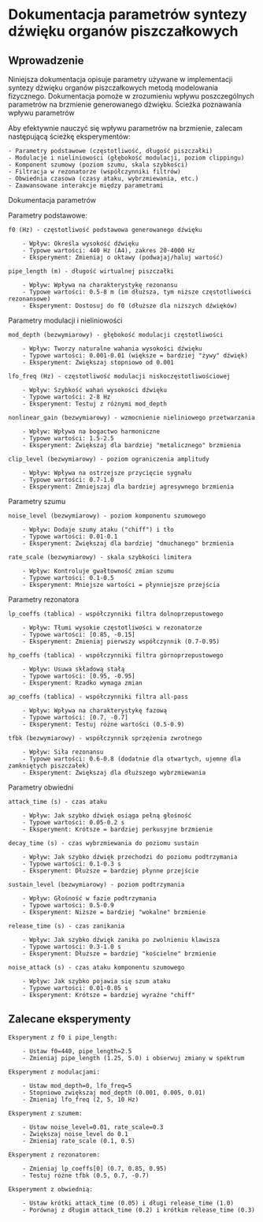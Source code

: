 # Dokumentacja parametrów syntezy dźwięku organów piszczałkowych

## Wprowadzenie

Niniejsza dokumentacja opisuje parametry używane w implementacji syntezy dźwięku organów piszczałkowych metodą modelowania fizycznego. Dokumentacja pomoże w zrozumieniu wpływu poszczególnych parametrów na brzmienie generowanego dźwięku.
Ścieżka poznawania wpływu parametrów

Aby efektywnie nauczyć się wpływu parametrów na brzmienie, zalecam następującą ścieżkę eksperymentów:

    - Parametry podstawowe (częstotliwość, długość piszczałki)
    - Modulacje i nieliniowości (głębokość modulacji, poziom clippingu)
    - Komponent szumowy (poziom szumu, skala szybkości)
    - Filtracja w rezonatorze (współczynniki filtrów)
    - Obwiednia czasowa (czasy ataku, wybrzmiewania, etc.)
    - Zaawansowane interakcje między parametrami

Dokumentacja parametrów

Parametry podstawowe:

    f0 (Hz) - częstotliwość podstawowa generowanego dźwięku

        - Wpływ: Określa wysokość dźwięku
        - Typowe wartości: 440 Hz (A4), zakres 20-4000 Hz
        - Eksperyment: Zmieniaj o oktawy (podwajaj/haluj wartość)

    pipe_length (m) - długość wirtualnej piszczałki

        - Wpływ: Wpływa na charakterystykę rezonansu
        - Typowe wartości: 0.5-8 m (im dłuższa, tym niższe częstotliwości rezonansowe)
        - Eksperyment: Dostosuj do f0 (dłuższe dla niższych dźwięków)

Parametry modulacji i nieliniowości

    mod_depth (bezwymiarowy) - głębokość modulacji częstotliwości

        - Wpływ: Tworzy naturalne wahania wysokości dźwięku
        - Typowe wartości: 0.001-0.01 (większe = bardziej "żywy" dźwięk)
        - Eksperyment: Zwiększaj stopniowo od 0.001

    lfo_freq (Hz) - częstotliwość modulacji niskoczęstotliwościowej

        - Wpływ: Szybkość wahań wysokości dźwięku
        - Typowe wartości: 2-8 Hz
        - Eksperyment: Testuj z różnymi mod_depth

    nonlinear_gain (bezwymiarowy) - wzmocnienie nieliniowego przetwarzania

        - Wpływ: Wpływa na bogactwo harmoniczne
        - Typowe wartości: 1.5-2.5
        - Eksperyment: Zwiększaj dla bardziej "metalicznego" brzmienia

    clip_level (bezwymiarowy) - poziom ograniczenia amplitudy

        - Wpływ: Wpływa na ostrzejsze przycięcie sygnału
        - Typowe wartości: 0.7-1.0
        - Eksperyment: Zmniejszaj dla bardziej agresywnego brzmienia

Parametry szumu

    noise_level (bezwymiarowy) - poziom komponentu szumowego

        - Wpływ: Dodaje szumy ataku ("chiff") i tło
        - Typowe wartości: 0.01-0.1
        - Eksperyment: Zwiększaj dla bardziej "dmuchanego" brzmienia

    rate_scale (bezwymiarowy) - skala szybkości limitera

        - Wpływ: Kontroluje gwałtowność zmian szumu
        - Typowe wartości: 0.1-0.5
        - Eksperyment: Mniejsze wartości = płynniejsze przejścia

Parametry rezonatora

    lp_coeffs (tablica) - współczynniki filtra dolnoprzepustowego

        - Wpływ: Tłumi wysokie częstotliwości w rezonatorze
        - Typowe wartości: [0.85, -0.15]
        - Eksperyment: Zmieniaj pierwszy współczynnik (0.7-0.95)

    hp_coeffs (tablica) - współczynniki filtra górnoprzepustowego

        - Wpływ: Usuwa składową stałą
        - Typowe wartości: [0.95, -0.95]
        - Eksperyment: Rzadko wymaga zmian

    ap_coeffs (tablica) - współczynniki filtra all-pass

        - Wpływ: Wpływa na charakterystykę fazową
        - Typowe wartości: [0.7, -0.7]
        - Eksperyment: Testuj różne wartości (0.5-0.9)

    tfbk (bezwymiarowy) - współczynnik sprzężenia zwrotnego

        - Wpływ: Siła rezonansu
        - Typowe wartości: 0.6-0.8 (dodatnie dla otwartych, ujemne dla zamkniętych piszczałek)
        - Eksperyment: Zwiększaj dla dłuższego wybrzmiewania

Parametry obwiedni

    attack_time (s) - czas ataku

        - Wpływ: Jak szybko dźwięk osiąga pełną głośność
        - Typowe wartości: 0.05-0.2 s
        - Eksperyment: Krótsze = bardziej perkusyjne brzmienie

    decay_time (s) - czas wybrzmiewania do poziomu sustain

        - Wpływ: Jak szybko dźwięk przechodzi do poziomu podtrzymania
        - Typowe wartości: 0.1-0.3 s
        - Eksperyment: Dłuższe = bardziej płynne przejście

    sustain_level (bezwymiarowy) - poziom podtrzymania

        - Wpływ: Głośność w fazie podtrzymania
        - Typowe wartości: 0.5-0.9
        - Eksperyment: Niższe = bardziej "wokalne" brzmienie

    release_time (s) - czas zanikania

        - Wpływ: Jak szybko dźwięk zanika po zwolnieniu klawisza
        - Typowe wartości: 0.3-1.0 s
        - Eksperyment: Dłuższe = bardziej "kościelne" brzmienie

    noise_attack (s) - czas ataku komponentu szumowego

        - Wpływ: Jak szybko pojawia się szum ataku
        - Typowe wartości: 0.01-0.05 s
        - Eksperyment: Krótsze = bardziej wyraźne "chiff"

## Zalecane eksperymenty

    Eksperyment z f0 i pipe_length:

        - Ustaw f0=440, pipe_length=2.5
        - Zmieniaj pipe_length (1.25, 5.0) i obserwuj zmiany w spektrum

    Eksperyment z modulacjami:

        - Ustaw mod_depth=0, lfo_freq=5
        - Stopniowo zwiększaj mod_depth (0.001, 0.005, 0.01)
        - Zmieniaj lfo_freq (2, 5, 10 Hz)

    Eksperyment z szumem:

        - Ustaw noise_level=0.01, rate_scale=0.3
        - Zwiększaj noise_level do 0.1
        - Zmieniaj rate_scale (0.1, 0.5)

    Eksperyment z rezonatorem:

        - Zmieniaj lp_coeffs[0] (0.7, 0.85, 0.95)
        - Testuj różne tfbk (0.5, 0.7, -0.7)

    Eksperyment z obwiednią:

        - Ustaw krótki attack_time (0.05) i długi release_time (1.0)
        - Porównaj z długim attack_time (0.2) i krótkim release_time (0.3)